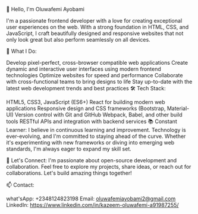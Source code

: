 👋 Hello, I'm Oluwafemi Ayobami

I'm a passionate frontend developer with a love for creating exceptional user experiences on the web. With a strong foundation in HTML, CSS, and JavaScript, I craft beautifully designed and responsive websites that not only look great but also perform seamlessly on all devices.

🚀 What I Do:

Develop pixel-perfect, cross-browser compatible web applications
Create dynamic and interactive user interfaces using modern frontend technologies
Optimize websites for speed and performance
Collaborate with cross-functional teams to bring designs to life
Stay up-to-date with the latest web development trends and best practices
🛠️ Tech Stack:

HTML5, CSS3, JavaScript (ES6+)
React for building modern web applications
Responsive design and CSS frameworks (Bootstrap, Material-UI)
Version control with Git and GitHub
Webpack, Babel, and other build tools
RESTful APIs and integration with backend services
📚 Constant Learner: I believe in continuous learning and improvement. Technology is ever-evolving, and I'm committed to staying ahead of the curve. Whether it's experimenting with new frameworks or diving into emerging web standards, I'm always eager to expand my skill set.

🌟 Let's Connect: I'm passionate about open-source development and collaboration. Feel free to explore my projects, share ideas, or reach out for collaborations. Let's build amazing things together!

📫 Contact:

what'sApp: +2348124823198
Email: oluwafemiayobami2@gmail.com
LinkedIn: https://www.linkedin.com/in/kazeem-oluwafemi-a91987255/
